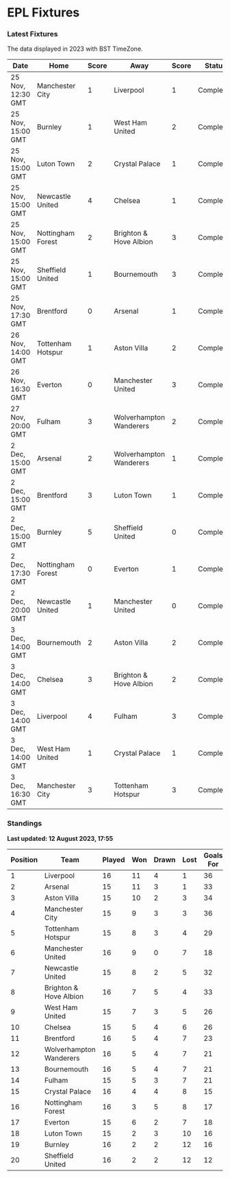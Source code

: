 # EPL Fixtures

### Latest Fixtures

The data displayed in 2023 with BST TimeZone.

<!-- START_TABLE -->
| Date | Home | Score | Away | Score | Status |
|-------------|--------|--------------|--------|--------------|--------|
| 25 Nov, 12:30 GMT | Manchester City | 1 | Liverpool | 1 | Completed |
| 25 Nov, 15:00 GMT | Burnley | 1 | West Ham United | 2 | Completed |
| 25 Nov, 15:00 GMT | Luton Town | 2 | Crystal Palace | 1 | Completed |
| 25 Nov, 15:00 GMT | Newcastle United | 4 | Chelsea | 1 | Completed |
| 25 Nov, 15:00 GMT | Nottingham Forest | 2 | Brighton & Hove Albion | 3 | Completed |
| 25 Nov, 15:00 GMT | Sheffield United | 1 | Bournemouth | 3 | Completed |
| 25 Nov, 17:30 GMT | Brentford | 0 | Arsenal | 1 | Completed |
| 26 Nov, 14:00 GMT | Tottenham Hotspur | 1 | Aston Villa | 2 | Completed |
| 26 Nov, 16:30 GMT | Everton | 0 | Manchester United | 3 | Completed |
| 27 Nov, 20:00 GMT | Fulham | 3 | Wolverhampton Wanderers | 2 | Completed |
| 2 Dec, 15:00 GMT | Arsenal | 2 | Wolverhampton Wanderers | 1 | Completed |
| 2 Dec, 15:00 GMT | Brentford | 3 | Luton Town | 1 | Completed |
| 2 Dec, 15:00 GMT | Burnley | 5 | Sheffield United | 0 | Completed |
| 2 Dec, 17:30 GMT | Nottingham Forest | 0 | Everton | 1 | Completed |
| 2 Dec, 20:00 GMT | Newcastle United | 1 | Manchester United | 0 | Completed |
| 3 Dec, 14:00 GMT | Bournemouth | 2 | Aston Villa | 2 | Completed |
| 3 Dec, 14:00 GMT | Chelsea | 3 | Brighton & Hove Albion | 2 | Completed |
| 3 Dec, 14:00 GMT | Liverpool | 4 | Fulham | 3 | Completed |
| 3 Dec, 14:00 GMT | West Ham United | 1 | Crystal Palace | 1 | Completed |
| 3 Dec, 16:30 GMT | Manchester City | 3 | Tottenham Hotspur | 3 | Completed |
<!-- END_TABLE -->

### Standings

**Last updated: 12 August 2023, 17:55**

<!-- START_STANDINGS -->
| Position | Team | Played | Won | Drawn | Lost | Goals For | Goals Against | Goal Difference | Points |
|----------|------|--------|-----|-------|------|-----------|---------------|-----------------|--------|
| 1 | Liverpool | 16 | 11 | 4 | 1 | 36 | 15 | 21 | 37 |
| 2 | Arsenal | 15 | 11 | 3 | 1 | 33 | 14 | 19 | 36 |
| 3 | Aston Villa | 15 | 10 | 2 | 3 | 34 | 20 | 14 | 32 |
| 4 | Manchester City | 15 | 9 | 3 | 3 | 36 | 17 | 19 | 30 |
| 5 | Tottenham Hotspur | 15 | 8 | 3 | 4 | 29 | 22 | 7 | 27 |
| 6 | Manchester United | 16 | 9 | 0 | 7 | 18 | 21 | -3 | 27 |
| 7 | Newcastle United | 15 | 8 | 2 | 5 | 32 | 17 | 15 | 26 |
| 8 | Brighton & Hove Albion | 16 | 7 | 5 | 4 | 33 | 28 | 5 | 26 |
| 9 | West Ham United | 15 | 7 | 3 | 5 | 26 | 25 | 1 | 24 |
| 10 | Chelsea | 15 | 5 | 4 | 6 | 26 | 24 | 2 | 19 |
| 11 | Brentford | 16 | 5 | 4 | 7 | 23 | 22 | 1 | 19 |
| 12 | Wolverhampton Wanderers | 16 | 5 | 4 | 7 | 21 | 26 | -5 | 19 |
| 13 | Bournemouth | 16 | 5 | 4 | 7 | 21 | 30 | -9 | 19 |
| 14 | Fulham | 15 | 5 | 3 | 7 | 21 | 26 | -5 | 18 |
| 15 | Crystal Palace | 16 | 4 | 4 | 8 | 15 | 23 | -8 | 16 |
| 16 | Nottingham Forest | 16 | 3 | 5 | 8 | 17 | 28 | -11 | 14 |
| 17 | Everton | 15 | 6 | 2 | 7 | 18 | 20 | -2 | 10 |
| 18 | Luton Town | 15 | 2 | 3 | 10 | 16 | 30 | -14 | 9 |
| 19 | Burnley | 16 | 2 | 2 | 12 | 16 | 34 | -18 | 8 |
| 20 | Sheffield United | 16 | 2 | 2 | 12 | 12 | 41 | -29 | 8 |
<!-- END_STANDINGS -->
